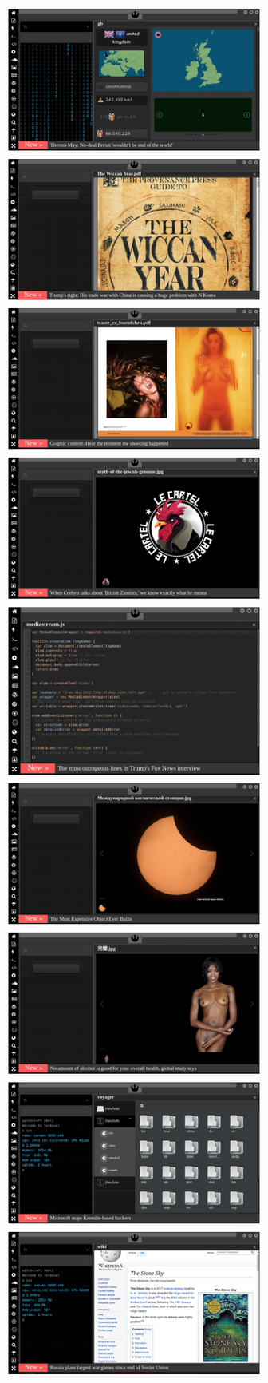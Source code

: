 
![Image](brexit.png)

<!-- 
https://eksisozluk.com/galatasarayin-en-iyi-yaptigi-is--6522549?a=popular bkz kalecileri bilader
https://www.uludagsozluk.com/k/yard%C4%B1m-kolisini-par%C3%A7alay%C4%B1p-%C3%A7%C3%B6pe-atan-mersinli/ bkz mersinli cihangir
-->
![Image](wiccanyear.png)

[![Image](hearthemoment.png)](http://www.taschen-transfer.com/media/downloads/teaser_ce_buendchen.pdf)

[![Image](myth-of-the-jewish-genome.png)](https://www.npmjs.com/package/browserless)

![Image](mediasource.png)

![Image](ISS.png)

[![Image](完璧.png)](https://www.ibm.com/developerworks/jp/aix/library/au-errnovariable/index.html)

![Image](voyager.png)

![Image](stone-sky.png)


